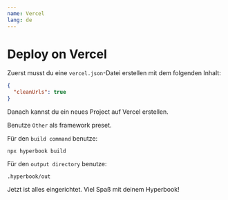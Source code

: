 ```yaml
---
name: Vercel
lang: de
---
```


# Deploy on Vercel

Zuerst musst du eine `vercel.json`-Datei erstellen mit dem folgenden Inhalt:

```json
{
  "cleanUrls": true
}
```

Danach kannst du ein neues Project auf Vercel erstellen.

Benutze `Other` als framework preset.

Für den `build command` benutze:

```
npx hyperbook build
```

Für den `output directory` benutze:

```
.hyperbook/out
```

Jetzt ist alles eingerichtet. Viel Spaß mit deinem Hyperbook!
